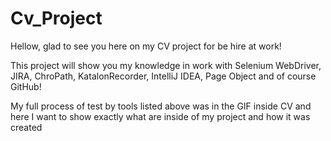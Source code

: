 # Cv_Project

Hellow, glad to see you here on my CV project for be hire at work!

This project will show you my knowledge in work with Selenium WebDriver, JIRA, ChroPath, KatalonRecorder, IntelliJ IDEA, Page Object 
and of course GitHub!

My full process of test by tools listed above was in the GIF inside CV 
and here I want to show exactly what are inside of my project and how it was created
  
